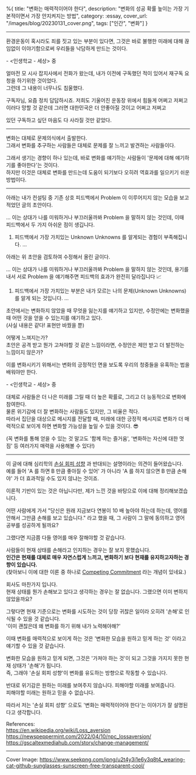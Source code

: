 %{
title: "변화는 매력적이어야 한다",
description: "변화의 성공 확률 높이는 가장 기본적이면서 가장 안지켜지는 방법",
category: :essay,
cover_url: "/images/blog/20230131_cover.png",
tags: ["인간", "변화"]
}

---

>>>
환경운동이 혹시라도 죄를 짓고 있는 부분이 있다면, 그것은 바로 불행한 미래에 대해 끊임없이 이야기함으로써 우리들을 낙담하게 만드는 것이다.

\- <인생학교 - 세상> 중
>>>

얼마전 모 시사 잡지사에서 전화가 왔는데, 내가 이전에 구독했던 적이 있어서 재구독 요청을 하기위한 것이었다.\
그런데 그 내용이 너무나도 침울했다.

구독자님, 요즘 정치 답답하시죠. 저희도 기울어진 운동장 위에서 힘들게 어쩌고 저쩌고 이러다 망할 것 같은데 그러면 대한민국은 더 안좋아질 것이고 어쩌고 저쩌고

있던 구독하고 싶던 마음도 다 사라질 것만 같았다.

---

변화는 대체로 문제의식에서 출발한다.\
그래서 변화를 추구하는 사람들은 대체로 문제를 잘 느끼고 발견하는 사람들이다.

그래서 생기는 경향이 하나 있는데, 바로 변화를 얘기하는 사람들이 '문제에 대해 얘기하기를 좋아한다'는 것이다.\
하지만 이것은 대체로 변화를 만드는데 도움이 되기보다 오히려 역효과를 일으키기 쉬운 방법이다.

---

아래는 내가 컨설팅 중 기존 상호 피드백에서 Problem 이 이루어지지 않는 모습을 보고 적었던 글의 초안이다.

>>>
...
이는 상대가 나를 미워하거나 부끄러울까봐 Problem 을 말하지 않는 것인데, 이때 피드백에서 두 가지 아쉬운 점이 생깁니다.

1. 피드백에서 가장 가치있는 Unknown Unknowns 를 알게되는 경험이 부족해집니다.
   ...
>>>

아래는 위 초안을 검토하여 수정해서 올린 글이다.

...
이는 상대가 나를 미워하거나 부끄러울까봐 Problem 을 말하지 않는 것인데, 용기를 내서 서로 Problem 을 얘기해주면 피드백의 효과가 완전히 달라집니다 📈

1. 피드백에서 가장 가치있는 부분은 내가 모르는 나의 문제(Unknown Unknowns) 를 알게 되는 것입니다.
   ...
>>>

초안에서는 변화하지 않았을 때 무엇을 잃는지를 얘기하고 있지만, 수정안에는 변화했을 때 어떤 것을 얻을 수 있는지를 얘기하고 있다.\
(사실 내용은 같다! 표현만 바꿨을 뿐)

어떻게 느껴지는가?\
초안은 공격 받고 뭔가 고쳐야할 것 같은 느낌이라면, 수정안은 제안 받고 더 발전하는 느낌이지 않은가?

>>>
이를 변화시키기 위해서는 변화의 긍정적인 면을 보도록 우리의 청중들을 유혹하는 법을 배워야만 한다.

\- <인생학교 - 세상> 중
>>>

대체로 사람들은 더 나은 미래를 그릴 때 더 높은 확률로, 그리고 더 능동적으로 변화에 참여한다.\
물론 위기감에 더 잘 변화하는 사람들도 있지만, 그 비율은 적다.\
따라서 집단을 대상으로 메시지를 전달할 때, 미래에 대한 긍정적 메시지로 변화가 더 매력적으로 보이게 하면 변화할 가능성을 높일 수 있을 것이다. 😎

(꼭 변화를 통해 얻을 수 있는 것 말고도 '함께 하는 즐거움', '변화하는 자신에 대한 멋짐' 등 여러가지 매력을 사용해볼 수 있다!)

---

이 글에 대해 심리학의 [손실 회피 성향](https://en.wikipedia.org/wiki/Loss_aversion) 과 반대되는 설명이라는 의견이 들어왔습니다.\
예를 들어 'A 를 하면 B 만큼 좋아질 수 있어' 가 아니라 'A 를 하지 않으면 B 만큼 손해야' 가 더 효과적일 수도 있지 않냐는 것이죠.

이론적 기반이 있는 것은 아닙니다만, 제가 느낀 것을 바탕으로 이에 대해 정리해보겠습니다.

어떤 사람에게 가서 "당신은 원래 지금보다 연봉이 10 배 높아야 하는데 하는데, 영어를 안해서 그만큼 손해를 보고 있습니다." 라고 했을 때, 그 사람이 그 말에 동의하고 영어 공부를 성공하게 될까요?

그랬다면 지금쯤 다들 영어를 매우 잘해야할 것 같습니다.

사람들이 현재 상태를 손해라고 인지하는 경우는 잘 보지 못했습니다.\
**인간은 현재를 대체로 매우 자연스럽게 느끼고, 변화하기 보다 현재를 유지하고자하는 경향이 있습니다.**\
(찾아보니 이에 대한 이론 중 하나로 [Competing Commitment](https://hbr.org/2001/11/the-real-reason-people-wont-change) 라는 개념이 있네요.)

회사도 마찬가지 입니다.\
현재 상태를 뭔가 손해보고 있다고 생각하는 경우는 잘 없습니다. 그랬으면 이미 변하지 않았을까요?

그렇다면 현재 기준으로는 변화를 시도하는 것이 당장 귀찮은 일이라 오히려 '손해'로 인식될 수 있을 것 같습니다.\
'이미 괜찮은데 왜 변화를 하기 위해 내가 노력해야해?'

이때 변화를 매력적으로 보이게 하는 것은 '변화한 모습을 원하고 믿게 하는 것' 이라고 얘기할 수 있을 것 같습니다.

변화한 모습을 원하고 믿게 되면, 그것은 '가져야 하는 것'이 되고 그것을 가지지 못한 현재 상태가 '손해'가 됩니다.\
즉, 그래야 '손실 회피 성향'이 변화를 유도하는 방향으로 작동할 수 있습니다.

반대로 위기감은 원하는 미래를 보여주지 않습니다. 피해야할 미래를 보여줍니다.\
피해야할 미래는 원하고 믿을 수 없습니다.

따라서 저는 '손실 회피 성향' 으로도 '변화는 매력적이어야 한다'는 이야기가 잘 설명된다고 생각합니다.

References:\
https://en.wikipedia.org/wiki/Loss_aversion
https://newspeppermint.com/2022/04/10/npc_lossaversion/
https://gscaltexmediahub.com/story/change-management/

---

Cover Image: https://www.seekpng.com/ipng/u2t4y3i1e6y3q8t4_wearing-cat-github-sunglasses-sunscreen-free-transparent-cool/
